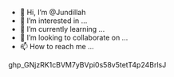 - 👋 Hi, I’m @Jundillah
- 👀 I’m interested in ...
- 🌱 I’m currently learning ...
- 💞️ I’m looking to collaborate on ...
- 📫 How to reach me ...

<!---
Jundillah/Jundillah is a ✨ special ✨ repository because its `README.md` (this file) appears on your GitHub profile.
You can click the Preview link to take a look at your changes.
--->
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
